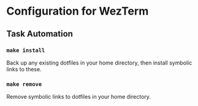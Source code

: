 # Configuration for WezTerm

## Task Automation

### `make install`

Back up any existing dotfiles in your home directory, then install symbolic links to these.

### `make remove`

Remove symbolic links to dotfiles in your home directory.
